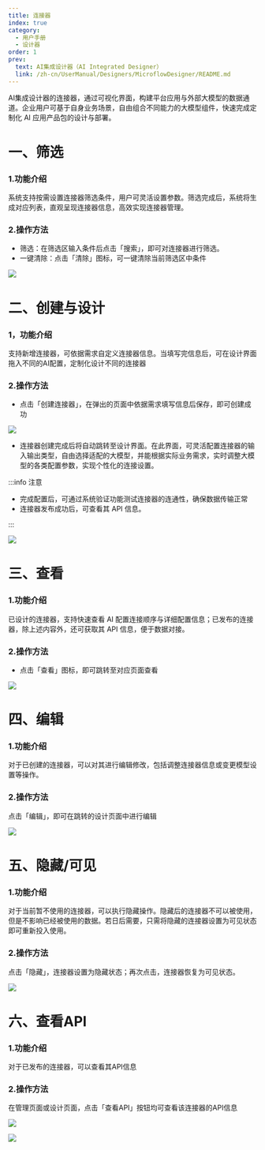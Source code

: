```yaml
---
title: 连接器
index: true
category:
  - 用户手册
  - 设计器
order: 1
prev:
  text: AI集成设计器（AI Integrated Designer）
  link: /zh-cn/UserManual/Designers/MicroflowDesigner/README.md
---
```

AI集成设计器的连接器，通过可视化界面，构建平台应用与外部大模型的数据通道。企业用户可基于自身业务场景，自由组合不同能力的大模型组件，快速完成定制化 AI 应用产品包的设计与部署。

# 一、筛选
### 1.功能介绍
系统支持按需设置连接器筛选条件，用户可灵活设置参数。筛选完成后，系统将生成对应列表，直观呈现连接器信息，高效实现连接器管理。

### 2.操作方法
+ 筛选：在筛选区输入条件后点击「搜索」，即可对连接器进行筛选。
+ 一键清除：点击「清除」图标，可一键清除当前筛选区中条件

![](https://oinone-jar.oss-cn-zhangjiakou.aliyuncs.com/welcome-document/AI%20Integrated%20Designer/connector/sx.png)

# 二、创建与设计
### 1，功能介绍
支持新增连接器，可依据需求自定义连接器信息。当填写完信息后，可在设计界面拖入不同的AI配置，定制化设计不同的连接器

### 2.操作方法
+ 点击「创建连接器」，在弹出的页面中依据需求填写信息后保存，即可创建成功

![](https://oinone-jar.oss-cn-zhangjiakou.aliyuncs.com/welcome-document/AI%20Integrated%20Designer/connector/cjysj1.png)

+ 连接器创建完成后将自动跳转至设计界面。在此界面，可灵活配置连接器的输入输出类型，自由选择适配的大模型，并能根据实际业务需求，实时调整大模型的各类配置参数，实现个性化的连接设置。

:::info 注意

+ 完成配置后，可通过系统验证功能测试连接器的连通性，确保数据传输正常
+ 连接器发布成功后，可查看其 API 信息。

:::

![](https://oinone-jar.oss-cn-zhangjiakou.aliyuncs.com/welcome-document/AI%20Integrated%20Designer/connector/cjysj2.png)

# 三、查看
### 1.功能介绍
已设计的连接器，支持快速查看 AI 配置连接顺序与详细配置信息；已发布的连接器，除上述内容外，还可获取其 API 信息，便于数据对接。

### 2.操作方法
+ 点击「查看」图标，即可跳转至对应页面查看

![](https://oinone-jar.oss-cn-zhangjiakou.aliyuncs.com/welcome-document/AI%20Integrated%20Designer/connector/ck.png)

# 四、编辑
### 1.功能介绍
对于已创建的连接器，可以对其进行编辑修改，包括调整连接器信息或变更模型设置等操作。

### 2.操作方法
点击「编辑」，即可在跳转的设计页面中进行编辑

![](https://oinone-jar.oss-cn-zhangjiakou.aliyuncs.com/welcome-document/AI%20Integrated%20Designer/connector/bj.png)

# 五、隐藏/可见
### 1.功能介绍
对于当前暂不使用的连接器，可以执行隐藏操作。隐藏后的连接器不可以被使用，但是不影响已经被使用的数据。若日后需要，只需将隐藏的连接器设置为可见状态即可重新投入使用。

### 2.操作方法
点击「隐藏」，连接器设置为隐藏状态；再次点击，连接器恢复为可见状态。

![](https://oinone-jar.oss-cn-zhangjiakou.aliyuncs.com/welcome-document/AI%20Integrated%20Designer/connector/yc.png)

# 六、查看API
### 1.功能介绍
对于已发布的连接器，可以查看其API信息

### 2.操作方法
在管理页面或设计页面，点击「查看API」按钮均可查看该连接器的API信息

![](https://oinone-jar.oss-cn-zhangjiakou.aliyuncs.com/welcome-document/AI%20Integrated%20Designer/connector/API1.png)

![](https://oinone-jar.oss-cn-zhangjiakou.aliyuncs.com/welcome-document/AI%20Integrated%20Designer/connector/API2.png)

